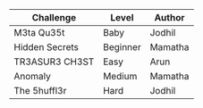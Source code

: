 | Challenge      | Level    | Author  |
| -------------- | -------- | ------- |
| M3ta Qu35t     | Baby     | Jodhil  |
| Hidden Secrets | Beginner | Mamatha |
| TR3ASUR3 CH3ST | Easy     | Arun    |
| Anomaly        | Medium   | Mamatha |
| The 5huffl3r   | Hard     | Jodhil  |